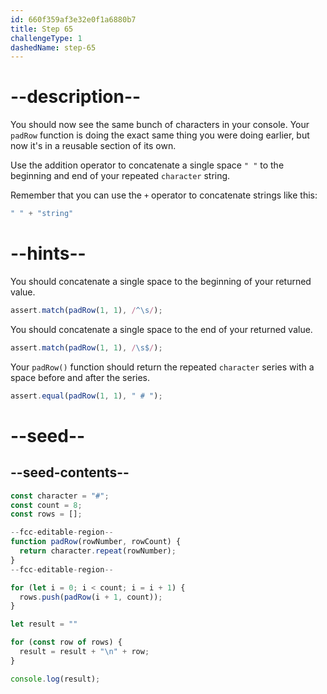 ```yaml
---
id: 660f359af3e32e0f1a6880b7
title: Step 65
challengeType: 1
dashedName: step-65
---
```


# --description--

You should now see the same bunch of characters in your console. Your `padRow` function is doing the exact same thing you were doing earlier, but now it's in a reusable section of its own.

Use the addition operator to concatenate a single space `" "` to the beginning and end of your repeated `character` string.

Remember that you can use the `+` operator to concatenate strings like this:

```js
" " + "string"
```

# --hints--

You should concatenate a single space to the beginning of your returned value.

```js
assert.match(padRow(1, 1), /^\s/);
```

You should concatenate a single space to the end of your returned value.

```js
assert.match(padRow(1, 1), /\s$/);
```

Your `padRow()` function should return the repeated `character` series with a space before and after the series.

```js
assert.equal(padRow(1, 1), " # ");
```

# --seed--

## --seed-contents--

```js
const character = "#";
const count = 8;
const rows = [];

--fcc-editable-region--
function padRow(rowNumber, rowCount) {
  return character.repeat(rowNumber);
}
--fcc-editable-region--

for (let i = 0; i < count; i = i + 1) {
  rows.push(padRow(i + 1, count));
}

let result = ""

for (const row of rows) {
  result = result + "\n" + row;
}

console.log(result);
```
